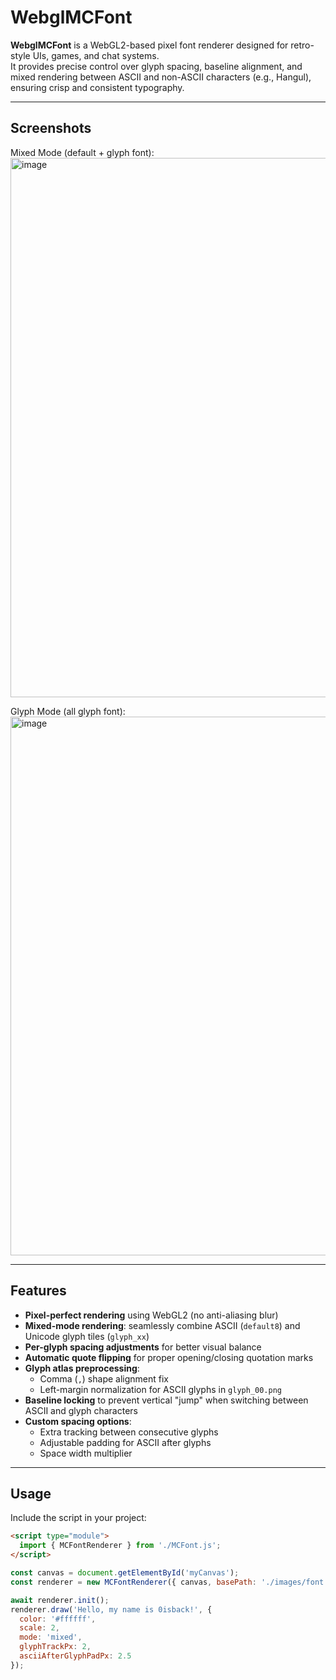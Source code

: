 # WebglMCFont

**WebglMCFont** is a WebGL2-based pixel font renderer designed for retro-style UIs, games, and chat systems.  
It provides precise control over glyph spacing, baseline alignment, and mixed rendering between ASCII and non-ASCII characters (e.g., Hangul), ensuring crisp and consistent typography.

---

## Screenshots
Mixed Mode (default + glyph font):
<img width="1918" height="863" alt="image" src="https://github.com/user-attachments/assets/721d6ac8-a915-4533-b369-e7bbb19200fd" />

Glyph Mode (all glyph font):
<img width="1918" height="862" alt="image" src="https://github.com/user-attachments/assets/06b4e5c3-f202-4d35-9edf-00b74d8d0b2b" />

---

## Features
- **Pixel-perfect rendering** using WebGL2 (no anti-aliasing blur)
- **Mixed-mode rendering**: seamlessly combine ASCII (`default8`) and Unicode glyph tiles (`glyph_xx`)
- **Per-glyph spacing adjustments** for better visual balance
- **Automatic quote flipping** for proper opening/closing quotation marks
- **Glyph atlas preprocessing**:
  - Comma (`,`) shape alignment fix
  - Left-margin normalization for ASCII glyphs in `glyph_00.png`
- **Baseline locking** to prevent vertical "jump" when switching between ASCII and glyph characters
- **Custom spacing options**:
  - Extra tracking between consecutive glyphs
  - Adjustable padding for ASCII after glyphs
  - Space width multiplier

---

## Usage
Include the script in your project:
```html
<script type="module">
  import { MCFontRenderer } from './MCFont.js';
</script>
```

```javascript
const canvas = document.getElementById('myCanvas');
const renderer = new MCFontRenderer({ canvas, basePath: './images/font' });

await renderer.init();
renderer.draw('Hello, my name is 0isback!', {
  color: '#ffffff',
  scale: 2,
  mode: 'mixed',
  glyphTrackPx: 2,
  asciiAfterGlyphPadPx: 2.5
});
```
